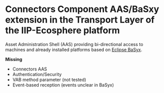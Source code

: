# Connectors Component AAS/BaSxy extension in the Transport Layer of the IIP-Ecosphere platform

Asset Administration Shell (AAS) providing bi-directional access to machines and already installed platforms based on [Eclipse BaSyx](https://www.eclipse.org/basyx/).  

**Missing**
- Connectors AAS 
- Authentication/Security
- VAB method parameter (not tested)
- Event-based reception (events unclear in BaSyx)

